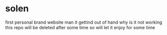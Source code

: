  
# solen
first personal brand website 
man it gettind out of hand 
 why is it not working this repo will be deleted after some time so will let it enjoy for some time 
 
 
